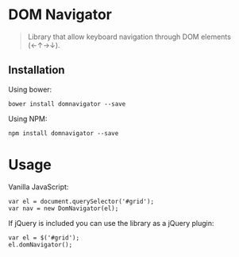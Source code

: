 DOM Navigator
=============

> Library that allow keyboard navigation through DOM elements (←↑→↓).

Installation
------------

Using bower:

    bower install domnavigator --save

Using NPM:

    npm install domnavigator --save

Usage
=====

Vanilla JavaScript:

    var el = document.querySelector('#grid');
    var nav = new DomNavigator(el);

If jQuery is included you can use the library as a jQuery plugin:

    var el = $('#grid');
    el.domNavigator();

